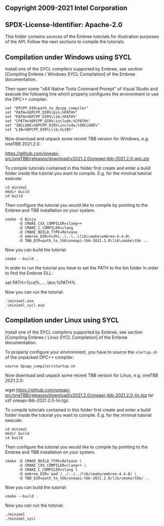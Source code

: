 ## Copyright 2009-2021 Intel Corporation
## SPDX-License-Identifier: Apache-2.0

This folder contains sources of the Embree tutorials for illustration
purposes of the API. Follow the next sections to compile the
tutorials.

Compilation under Windows using SYCL
-------------------------------------

Install one of the SYCL compilers supported by Embree, see section
[Compiling Embree / Windows SYCL Compilation] of the Embree
documentation.
  
Then open some "x64 Native Tools Command Prompt" of Visual Studio and
execute the following line which properly configures the environment to
use the DPC++ compiler:

    set "DPCPP_DIR=path_to_dpcpp_compiler"
    set "PATH=%DPCPP_DIR%\bin;%PATH%"
    set "PATH=%DPCPP_DIR%\lib;%PATH%"
    set "CPATH=%DPCPP_DIR%\include;%CPATH%"
    set "INCLUDE=%DPCPP_DIR%\include;%INCLUDE%"
    set "LIB=%DPCPP_DIR%\lib;%LIB%"

Now download and unpack some recent TBB version for Windows, e.g. oneTBB 2021.2.0:

  https://github.com/oneapi-src/oneTBB/releases/download/v2021.2.0/oneapi-tbb-2021.2.0-win.zip
  
To compile tutorials contained in this folder first create and enter a
build folder inside the tutorial you want to compile. E.g. for the
minimal tutorial execute:

    cd minimal
    mkdir build
    cd build

Then configure the tutorial you would like to compile by pointing to
the Embree and TBB installation on your system.

    cmake -G Ninja
          -D CMAKE_CXX_COMPILER=clang++
          -D CMAKE_C_COMPILER=clang
          -D CMAKE_BUILD_TYPE=Release
          -D embree_DIR=%cd%\..\..\..\lib\cmake\embree-4.4.0\
          -D TBB_DIR=path_to_tbb\oneapi-tbb-2021.2.0\lib\cmake\tbb ..

Now you can build the tutorial:

    cmake --build .

In order to run the tutorial you have to set the PATH to the bin
folder in order to find the Embree DLL:

  set PATH=%cd%\..\..\..\bin;%PATH%

Now you can run the tutorial:

    .\minimal.exe
    .\minimal_sycl.exe


Compilation under Linux using SYCL
-----------------------------------

Install one of the SYCL compilers supported by Embree, see section
[Compiling Embree / Linux SYCL Compilation] of the Embree
documentation.

To properly configure your environment, you have to source the
`startup.sh` of the unpacked DPC++ compiler:

    source dpcpp_compiler/startup.sh

Now download and unpack some recent TBB version for Linux, e.g. oneTBB 2021.2.0:

  wget https://github.com/oneapi-src/oneTBB/releases/download/v2021.2.0/oneapi-tbb-2021.2.0-lin.tgz
  tar xzf oneapi-tbb-2021.2.0-lin.tgz

To compile tutorials contained in this folder first create and enter a
build folder inside the tutorial you want to compile. E.g. for the
minimal tutorial execute:

    cd minimal
    mkdir build
    cd build

Then configure the tutorial you would like to compile by pointing to
the Embree and TBB installation on your system.

    cmake -D CMAKE_BUILD_TYPE=Release \
          -D CMAKE_CXX_COMPILER=clang++ \
          -D CMAKE_C_COMPILER=clang \
          -D embree_DIR=`pwd`/../../../lib/cmake/embree-4.4.0/ \
          -D TBB_DIR=path_to_tbb/oneapi-tbb-2021.2.0/lib/cmake/tbb/ ..

Now you can build the tutorial:

    cmake --build .

Now you can run the tutorial:

    ./minimal
    ./minimal_sycl

